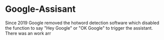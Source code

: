# Google-Assisant

Since 2019 Google removed the hotword detection
software which disabled the function to say "Hey Google"
or "OK Google" to trigger the assistant. There was an work arr

